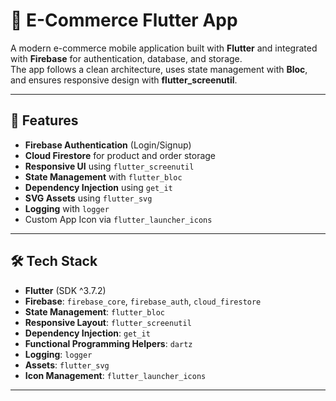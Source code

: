 # 🛒 E-Commerce Flutter App

A modern e-commerce mobile application built with **Flutter** and integrated with **Firebase** for authentication, database, and storage.  
The app follows a clean architecture, uses state management with **Bloc**, and ensures responsive design with **flutter_screenutil**.

---

## 📱 Features
- **Firebase Authentication** (Login/Signup)
- **Cloud Firestore** for product and order storage
- **Responsive UI** using `flutter_screenutil`
- **State Management** with `flutter_bloc`
- **Dependency Injection** using `get_it`
- **SVG Assets** using `flutter_svg`
- **Logging** with `logger`
- Custom App Icon via `flutter_launcher_icons`

---

## 🛠️ Tech Stack
- **Flutter** (SDK ^3.7.2)
- **Firebase**: `firebase_core`, `firebase_auth`, `cloud_firestore`
- **State Management**: `flutter_bloc`
- **Responsive Layout**: `flutter_screenutil`
- **Dependency Injection**: `get_it`
- **Functional Programming Helpers**: `dartz`
- **Logging**: `logger`
- **Assets**: `flutter_svg`
- **Icon Management**: `flutter_launcher_icons`

---

